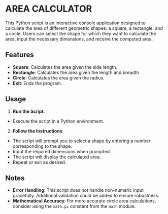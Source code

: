 # AREA CALCULATOR 

This Python script is an interactive console application designed to calculate the area of different geometric shapes: a square, a rectangle, and a circle. Users can select the shape for which they want to calculate the area, input the necessary dimensions, and receive the computed area.

## Features

- **Square**: Calculates the area given the side length.
- **Rectangle**: Calculates the area given the length and breadth.
- **Circle**: Calculates the area given the radius.
- **Exit**: Ends the program.

## Usage

1. **Run the Script**:
  - Execute the script in a Python environment.
2. **Follow the Instructions**:
  - The script will prompt you to select a shape by entering a number corresponding to the shape.
  - Input the required dimensions when prompted.
  - The script will display the calculated area.
  - Repeat or exit as desired.

## Notes

- **Error Handling**: This script does not handle non-numeric input gracefully. Additional validation could be added to ensure robustness.
- **Mathematical Accuracy**: For more accurate circle area calculations, consider using the `math.pi` constant from the `math` module.
